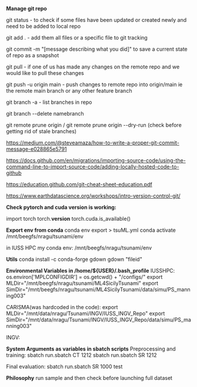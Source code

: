 **Manage git repo**

git status - to check if some files have been updated or created newly and need to be added to local repo

git add . - add them all files or a specific file to git tracking

git commit -m "[message describing what you did]" to save a current state of repo as a snapshot

git pull - if one of us has made any changes on the remote repo and we would like to pull these changes

git push -u origin main - push changes to remote repo into origin/main ie the remote main branch or any other feature branch

git branch -a - list branches in repo

git branch --delete namebranch

git remote prune origin /  git remote prune origin --dry-run (check before getting rid of stale branches)

https://medium.com/@steveamaza/how-to-write-a-proper-git-commit-message-e028865e5791

https://docs.github.com/en/migrations/importing-source-code/using-the-command-line-to-import-source-code/adding-locally-hosted-code-to-github

https://education.github.com/git-cheat-sheet-education.pdf

https://www.earthdatascience.org/workshops/intro-version-control-git/

**Check pytorch and cuda version is working:**

import torch
torch.__version__
torch.cuda.is_available()

**Export env from conda**
conda env export > tsuML.yml
conda activate /mnt/beegfs/nragu/tsunami/env

in IUSS HPC my conda env: /mnt/beegfs/nragu/tsunami/env

**Utils**
conda install -c conda-forge gdown
gdown "fileid"

**Environmental Variables in /home/${USER}/.bash_profile**
IUSSHPC:
os.environ['MPLCONFIGDIR'] = os.getcwd() + "/configs/"
export MLDir="/mnt/beegfs/nragu/tsunami/ML4SicilyTsunami"
export SimDir="/mnt/beegfs/nragu/tsunami/ML4SicilyTsunami/data/simu/PS_manning003"

CARISMA(was hardcoded in the code):
export MLDir="/mnt/data/nragu/Tsunami/INGV/IUSS_INGV_Repo"
export SimDir="/mnt/data/nragu/Tsunami/INGV/IUSS_INGV_Repo/data/simu/PS_manning003"

INGV:

**System Arguments as variables in sbatch scripts**
Preprocessing and training:
sbatch run.sbatch CT 1212 
sbatch run.sbatch SR 1212

Final evaluation:
sbatch run.sbatch SR 1000 test

**Philosophy**
run sample and then check before launching full dataset
